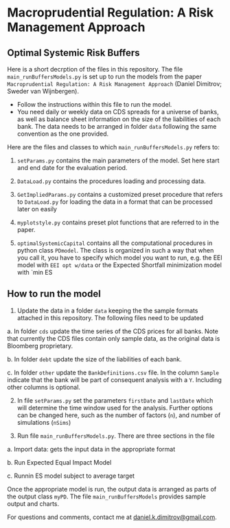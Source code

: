 # Macroprudential Regulation: A Risk Management Approach

## Optimal Systemic Risk Buffers


Here is a short decrption of the files in this repository. The file `main_runBuffersModels.py` is set up to run the models from the paper `Macroprudential Regulation: A Risk Management Approach` (Daniel Dimitrov; Sweder van Wijnbergen).

+ Follow the instructions within this file to run the model. 
+ You need daily or weekly data on CDS spreads for a universe of banks, as well as balance sheet information on the size of the liabilities of each bank. The data needs to be arranged in folder `data` following the same convention as the one provided. 

Here are the files and classes to which `main_runBuffersModels.py` refers to: 

1. `setParams.py` contains the main parameters of the model. Set here start and end date for the evaluation period. 

2. `DataLoad.py` contains the procedures loading and processing data. 

3. `GetImpliedParams.py` contains a customized preset procedure that refers to `DataLoad.py` for loading the data in a format that can be processed later on easily   

4. `myplotstyle.py` contains preset plot functions that are referred to in the paper. 

5. `optimalSystemicCapital` contains all the computational procedures in python class `PDmodel`. The class is organized in such a way that when you call it, you have to specify which model you want to run, e.g. the EEI model with `EEI opt w/data` or the Expected Shortfall minimization model with `min ES

## How to run the model

1. Update the data in a folder `data` keeping the the sample formats attached in this repository. The following files need to be updated

  a. In folder `cds` update the time series of the CDS prices for all banks. Note that currently the CDS files contain only sample data, as the original data is Bloomberg proprietary. 

  b. In folder `debt` update the size of the liabilities of each bank. 

  c. In folder `other` update the `BankDefinitions.csv` file. In the column `Sample` indicate that the bank will be part of consequent analysis with a `Y`. Including other columns is optional. 
  
2. In file `setParams.py` set the parameters `firstDate` and `lastDate` which will determine the time window used for the analysis. Further options can be changed here, such as the number of factors (`n`), and number of simulations (`nSims`) 

3. Run file `main_runBuffersModels.py`. There are three sections in the file

  a. Import data: gets the input data in the appropriate format
  
  b. Run Expected Equal Impact Model
  
  c. Runnin ES model subject to average target

Once the appropriate model is run, the output data is arranged as parts of the output class `myPD`. The file `main_runBuffersModels` provides sample output and charts. 

For questions and comments, contact me at daniel.k.dimitrov@gmail.com. 
